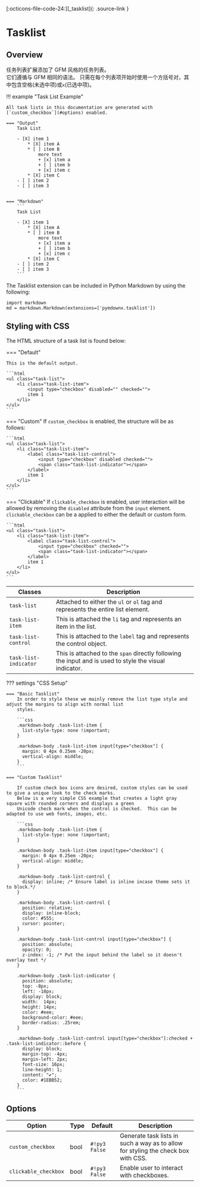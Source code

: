 [:octicons-file-code-24:][_tasklist]{: .source-link }

# Tasklist

## Overview

任务列表扩展添加了 GFM 风格的任务列表。  
它们遵循与 GFM 相同的语法。
只需在每个列表项开始时使用一个方括号对，其中包含空格(未选中项)或`x`(已选中项)。

!!! example "Task List Example"

    All task lists in this documentation are generated with [`custom_checkbox`](#options) enabled.

    === "Output"
        Task List

        - [X] item 1
            * [X] item A
            * [ ] item B
                more text
                + [x] item a
                + [ ] item b
                + [x] item c
            * [X] item C
        - [ ] item 2
        - [ ] item 3


    === "Markdown"
        ```
        Task List

        - [X] item 1
            * [X] item A
            * [ ] item B
                more text
                + [x] item a
                + [ ] item b
                + [x] item c
            * [X] item C
        - [ ] item 2
        - [ ] item 3
        ```

The Tasklist extension can be included in Python Markdown by using the following:

```py3
import markdown
md = markdown.Markdown(extensions=['pymdownx.tasklist'])
```

## Styling with CSS

The HTML structure of a task list is found below:

=== "Default"

    This is the default output.

    ```html
    <ul class="task-list">
        <li class="task-list-item">
            <input type="checkbox" disabled="" checked="">
            item 1
        </li>
    </ul>
    ```

=== "Custom"
If `custom_checkbox` is enabled, the structure will be as follows:

    ```html
    <ul class="task-list">
        <li class="task-list-item">
            <label class="task-list-control">
                <input type="checkbox" disabled checked="">
                <span class="task-list-indicator"></span>
            </label>
            item 1
        </li>
    </ul>
    ```

=== "Clickable"
If `clickable_checkbox` is enabled, user interaction will be allowed by removing the `disabled` attribute from the
`input` element. `clickable_checkbox` can be a applied to either the default or custom form.

    ```html
    <ul class="task-list">
        <li class="task-list-item">
            <label class="task-list-control">
                <input type="checkbox" checked="">
                <span class="task-list-indicator"></span>
            </label>
            item 1
        </li>
    </ul>
    ```

| Classes               | Description                                                                                            |
| --------------------- | ------------------------------------------------------------------------------------------------------ |
| `task-list`           | Attached to either the `ul` or `ol` tag and represents the entire list element.                        |
| `task-list-item`      | This is attached the `li` tag and represents an item in the list.                                      |
| `task-list-control`   | This is attached to the `label` tag and represents the control object.                                 |
| `task-list-indicator` | This is attached to the `span` directly following the input and is used to style the visual indicator. |

??? settings "CSS Setup"

    === "Basic Tasklist"
        In order to style these we mainly remove the list type style and adjust the margins to align with normal list
        styles.

        ```css
        .markdown-body .task-list-item {
          list-style-type: none !important;
        }

        .markdown-body .task-list-item input[type="checkbox"] {
          margin: 0 4px 0.25em -20px;
          vertical-align: middle;
        }
        ```

    === "Custom Tasklist"

        If custom check box icons are desired, custom styles can be used to give a unique look to the check marks.
        Below is a very simple CSS example that creates a light gray square with rounded corners and displays a green
        Unicode check mark when the control is checked.  This can be adapted to use web fonts, images, etc.

        ```css
        .markdown-body .task-list-item {
          list-style-type: none !important;
        }

        .markdown-body .task-list-item input[type="checkbox"] {
          margin: 0 4px 0.25em -20px;
          vertical-align: middle;
        }

        .markdown-body .task-list-control {
          display: inline; /* Ensure label is inline incase theme sets it to block.*/
        }

        .markdown-body .task-list-control {
          position: relative;
          display: inline-block;
          color: #555;
          cursor: pointer;
        }

        .markdown-body .task-list-control input[type="checkbox"] {
          position: absolute;
          opacity: 0;
          z-index: -1; /* Put the input behind the label so it doesn't overlay text */
        }

        .markdown-body .task-list-indicator {
          position: absolute;
          top: -8px;
          left: -18px;
          display: block;
          width:  14px;
          height: 14px;
          color: #eee;
          background-color: #eee;
          border-radius: .25rem;
        }

        .markdown-body .task-list-control input[type="checkbox"]:checked + .task-list-indicator::before {
          display: block;
          margin-top: -4px;
          margin-left: 2px;
          font-size: 16px;
          line-height: 1;
          content: "✔";
          color: #1EBB52;
        }
        ```

## Options

| Option               | Type | Default       | Description                                                                       |
| -------------------- | ---- | ------------- | --------------------------------------------------------------------------------- |
| `custom_checkbox`    | bool | `#!py3 False` | Generate task lists in such a way as to allow for styling the check box with CSS. |
| `clickable_checkbox` | bool | `#!py3 False` | Enable user to interact with checkboxes.                                          |

